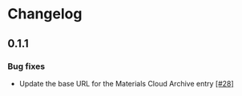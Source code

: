 # Changelog

## 0.1.1

### Bug fixes
- Update the base URL for the Materials Cloud Archive entry [[#28]](https://github.com/aiidateam/aiida-sssp/pull/28)
